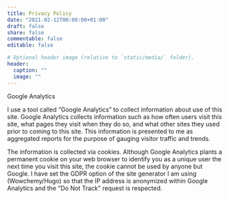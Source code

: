 ```yaml
---
title: Privacy Policy
date: "2021-02-12T00:00:00+01:00"
draft: false
share: false
commentable: false
editable: false

# Optional header image (relative to `static/media/` folder).
header:
  caption: ""
  image: ""
---
```

Google Analytics

I use a tool called “Google Analytics” to collect information about use of this site. Google Analytics collects information such as how often users visit this site, what pages they visit when they do so, and what other sites they used prior to coming to this site. This information is presented to me as aggregated reports for the purpose of gauging visitor traffic and trends.

The information is collected via cookies. Although Google Analytics plants a permanent cookie on your web browser to identify you as a unique user the next time you visit this site, the cookie cannot be used by anyone but Google. I have set the GDPR option of the site generator I am using (Wowchemy/Hugo) so that the IP address is anonymized within Google Analytics and the "Do Not Track" request is respected.
